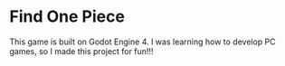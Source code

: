# Find One Piece

This game is built on Godot Engine 4. I was learning how to develop PC games, so I made this project for fun!!!

